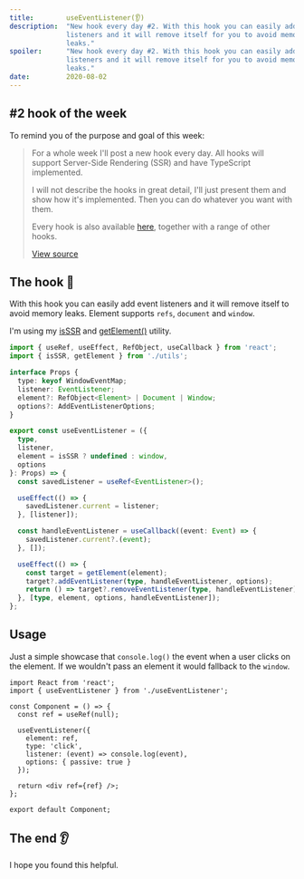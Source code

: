 ```yaml
---
title:        useEventListener(👂)
description:  "New hook every day #2. With this hook you can easily add event
              listeners and it will remove itself for you to avoid memory
              leaks."
spoiler:      "New hook every day #2. With this hook you can easily add event
              listeners and it will remove itself for you to avoid memory
              leaks."
date:         2020-08-02
---
```


## #2 hook of the week

To remind you of the purpose and goal of this week:

> For a whole week I'll post a new hook every day. All hooks will support Server-Side
> Rendering (SSR) and have TypeScript implemented.
>
> I will not describe the hooks in great detail, I'll just present them and show
> how it's implemented. Then you can do whatever you want with them.
> 
> Every hook is also available [here](https://github.com/gunnarx2/tobbelindstrom.com/tree/master/src/hooks),
> together with a range of other hooks.
>
> [View source](/blog/useMutationObserver/#new-hook-every-day-for-one-week-)

## The hook 🎣

With this hook you can easily add event listeners and it will remove itself
to avoid memory leaks. Element supports `refs`, `document` and `window`.

I'm using my [isSSR](/blog/useMutationObserver/#is-server-side-rendering) and
[getElement()](/blog/useMutationObserver/#get-element) utility.

```ts
import { useRef, useEffect, RefObject, useCallback } from 'react';
import { isSSR, getElement } from './utils';

interface Props {
  type: keyof WindowEventMap;
  listener: EventListener;
  element?: RefObject<Element> | Document | Window;
  options?: AddEventListenerOptions;
}

export const useEventListener = ({
  type,
  listener,
  element = isSSR ? undefined : window,
  options
}: Props) => {
  const savedListener = useRef<EventListener>();

  useEffect(() => {
    savedListener.current = listener;
  }, [listener]);

  const handleEventListener = useCallback((event: Event) => {
    savedListener.current?.(event);
  }, []);

  useEffect(() => {
    const target = getElement(element);
    target?.addEventListener(type, handleEventListener, options);
    return () => target?.removeEventListener(type, handleEventListener);
  }, [type, element, options, handleEventListener]);
};
```

## Usage

Just a simple showcase that `console.log()` the event when a user clicks on
the element. If we wouldn't pass an element it would fallback to the `window`.

```tsx
import React from 'react';
import { useEventListener } from './useEventListener';

const Component = () => {
  const ref = useRef(null);

  useEventListener({
    element: ref,
    type: 'click',
    listener: (event) => console.log(event),
    options: { passive: true }
  });

  return <div ref={ref} />;
};

export default Component;
```

## The end 👂

I hope you found this helpful.
